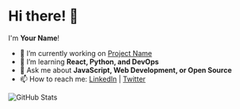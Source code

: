 # Hi there! 👋  
I'm **Your Name**!  

- 🔭 I’m currently working on [Project Name](https://github.com/)
- 🌱 I’m learning **React, Python, and DevOps**
- 💬 Ask me about **JavaScript, Web Development, or Open Source**
- 📫 How to reach me: [LinkedIn](https://linkedin.com/in/gokul-viswanathan) | [Twitter](https://twitter.com/yourhandle)

![GitHub Stats](https://github-readme-stats.vercel.app/api?username=yourusername&show_icons=true&theme=radical)

<!--
**gokul-viswanathan/gokul-viswanathan** is a ✨ _special_ ✨ repository because its `README.md` (this file) appears on your GitHub profile.

Here are some ideas to get you started:

- 🔭 I’m currently working on ...
- 🌱 I’m currently learning ...
- 👯 I’m looking to collaborate on ...
- 🤔 I’m looking for help with ...
- 💬 Ask me about ...
- 📫 How to reach me: ...
- 😄 Pronouns: ...
- ⚡ Fun fact: ...
-->
